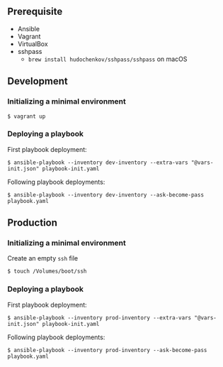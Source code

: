 ## Prerequisite

- Ansible
- Vagrant
- VirtualBox
- sshpass
  - `brew install hudochenkov/sshpass/sshpass` on macOS

## Development

### Initializing a minimal environment

```shell
$ vagrant up
```

### Deploying a playbook

First playbook deployment:

```
$ ansible-playbook --inventory dev-inventory --extra-vars "@vars-init.json" playbook-init.yaml
```

Following playbook deployments:

```
$ ansible-playbook --inventory dev-inventory --ask-become-pass playbook.yaml
```


## Production

### Initializing a minimal environment

Create an empty `ssh` file

```
$ touch /Volumes/boot/ssh
```


### Deploying a playbook

First playbook deployment:

```
$ ansible-playbook --inventory prod-inventory --extra-vars "@vars-init.json" playbook-init.yaml
```

Following playbook deployments:

```
$ ansible-playbook --inventory prod-inventory --ask-become-pass playbook.yaml
```
